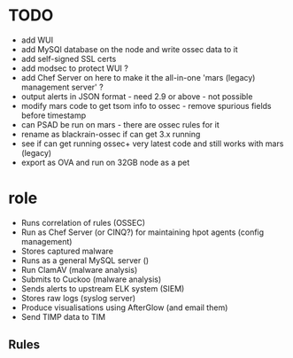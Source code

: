 # TODO
- add WUI 
- add MySQl database on the node and write ossec data to it
- add self-signed SSL certs 
- add modsec to protect WUI ?
- add Chef Server on here to make it the all-in-one 'mars (legacy) management server' ?
- output alerts in JSON format - need 2.9 or above - not possible
- modify mars code to get tsom info to ossec - remove spurious fields before timestamp
- can PSAD be run on mars - there are ossec rules for it
- rename as blackrain-ossec if can get 3.x running
- see if can get running ossec+ very latest code and still works with mars (legacy)
- export as OVA and run on 32GB node as a pet


# role
- Runs correlation of rules (OSSEC)
- Run as Chef Server (or CINQ?) for maintaining hpot agents (config management)
- Stores captured malware 
- Runs as a general MySQL server ()
- Run ClamAV (malware analysis)
- Submits to Cuckoo (malware analysis)
- Sends alerts to upstream ELK system (SIEM)
- Stores raw logs (syslog server)
- Produce visualisations using AfterGlow (and email them)
- Send TIMP data to TIM

## Rules

